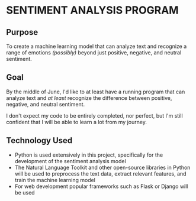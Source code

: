 # SENTIMENT ANALYSIS PROGRAM

## Purpose
To create a machine learning model that can analyze text and recognize a range of emotions _(possibly)_ beyond just positive, negative, and neutral sentiment.

## Goal
By the middle of June, I'd like to at least have a running program that can analyze text and _at least_ recognize the difference between positive, negative, and neutral sentiment. 

I don't expect my code to be entirely completed, nor perfect, but I'm still confident that I will be able to learn a lot from my journey.  


## Technology Used
- Python is used extensively in this project, specifically for the development of the sentiment analysis model
- The Natural Language Toolkit and other open-source libraries in Python will be used to preprocess the text data, extract relevant features, and train the machine learning model
- For web development popular frameworks such as Flask or Django will be used
